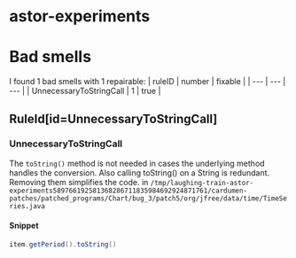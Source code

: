 # astor-experiments 
 
# Bad smells
I found 1 bad smells with 1 repairable:
| ruleID | number | fixable |
| --- | --- | --- |
| UnnecessaryToStringCall | 1 | true |
## RuleId[id=UnnecessaryToStringCall]
### UnnecessaryToStringCall
The `toString()` method is not needed in cases the underlying method handles the conversion. Also calling toString() on a String is redundant. Removing them simplifies the code.
in `/tmp/laughing-train-astor-experiments589766192581368286711835984692924871761/cardumen-patches/patched_programs/Chart/bug_3/patch5/org/jfree/data/time/TimeSeries.java`
#### Snippet
```java
item.getPeriod().toString()
```

